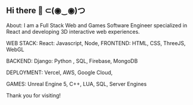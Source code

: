 ## Hi there 👋 ⊂(◉‿◉)つ
About:
I am a Full Stack Web and Games Software Engineer specialized in React and developing 3D interactive web experiences.


WEB STACK:
React: Javascript, Node, 
FRONTEND: HTML, CSS, ThreeJS, WebGL

BACKEND: Django: Python , SQL, Firebase, MongoDB

DEPLOYMENT: Vercel, AWS, Google Cloud,



GAMES:
Unreal Engine 5, C++, LUA, SQL, Server Engines


Thank you for visiting! 

<!--

TODO: CERTIFICATIONS

**jasonygodfrey/jasonygodfrey** is a ✨ _special_ ✨ repository because its `README.md` (this file) appears on your GitHub profile.

Here are some ideas to get you started:

- 🔭 I’m currently working on ...
- 🌱 I’m currently learning ...
- 👯 I’m looking to collaborate on ...
- 🤔 I’m looking for help with ...
- 💬 Ask me about ...
- 📫 How to reach me: ...
- 😄 Pronouns: ...
- ⚡ Fun fact: ...
-->
